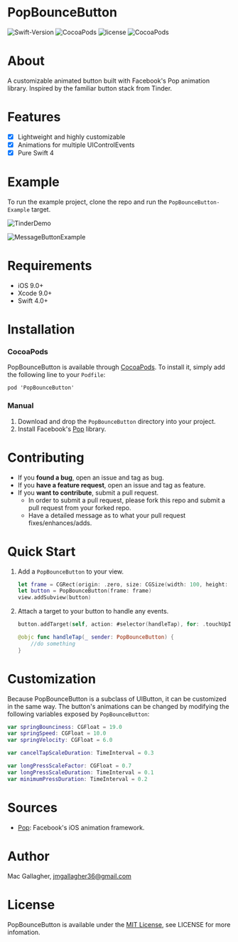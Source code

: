 # PopBounceButton
![Swift-Version](https://img.shields.io/badge/Swift-4.2-orange.svg)
![CocoaPods](https://img.shields.io/cocoapods/v/PopBounceButton.svg)
![license](https://img.shields.io/cocoapods/l/PopBounceButton.svg)
![CocoaPods](https://img.shields.io/cocoapods/p/PopBounceButton.svg)

# About
A customizable animated button built with Facebook's Pop animation library. Inspired by the familiar button stack from Tinder.

# Features
- [x] Lightweight and highly customizable
- [x] Animations for multiple UIControlEvents
- [x] Pure Swift 4

# Example
To run the example project, clone the repo and run the `PopBounceButton-Example` target. 

![TinderDemo](https://raw.githubusercontent.com/mac-gallagher/PopBounceButton/master/Images/tinder_demo.gif)

![MessageButtonExample](https://raw.githubusercontent.com/mac-gallagher/PopBounceButton/master/Images/example.gif)

# Requirements
* iOS 9.0+
* Xcode 9.0+
* Swift 4.0+

# Installation

### CocoaPods
PopBounceButton is available through [CocoaPods](<https://cocoapods.org/>). To install it, simply add the following line to your `Podfile`:

	pod 'PopBounceButton'


### Manual
1. Download and drop the `PopBounceButton` directory into your project. 
2. Install Facebook's [Pop](<https://github.com/facebook/pop>) library.

# Contributing
- If you **found a bug**, open an issue and tag as bug.
- If you **have a feature request**, open an issue and tag as feature.
- If you **want to contribute**, submit a pull request.
	- In order to submit a pull request, please fork this repo and submit a pull request from your forked repo.
	- Have a detailed message as to what your pull request fixes/enhances/adds.

# Quick Start

1. Add a `PopBounceButton` to your view.

    ```swift
    let frame = CGRect(origin: .zero, size: CGSize(width: 100, height: 100))
    let button = PopBounceButton(frame: frame)
    view.addSubview(button)
    ```
    
2. Attach a target to your button to handle any events.

    ```swift
    button.addTarget(self, action: #selector(handleTap), for: .touchUpInside)
    ```
    ```swift   
    @objc func handleTap(_ sender: PopBounceButton) {
        //do something
    }
    ```

# Customization
Because PopBounceButton is a subclass of UIButton, it can be customized in the same way. The button's animations can be changed by modifying the following variables exposed by `PopBounceButton`: 

```swift
var springBounciness: CGFloat = 19.0
var springSpeed: CGFloat = 10.0
var springVelocity: CGFloat = 6.0

var cancelTapScaleDuration: TimeInterval = 0.3

var longPressScaleFactor: CGFloat = 0.7
var longPressScaleDuration: TimeInterval = 0.1
var minimumPressDuration: TimeInterval = 0.2
```

# Sources
* [Pop](<https://github.com/facebook/pop>): Facebook's iOS animation framework.

# Author
Mac Gallagher, jmgallagher36@gmail.com

# License
PopBounceButton is available under the [MIT License](LICENSE), see LICENSE for more infomation.
